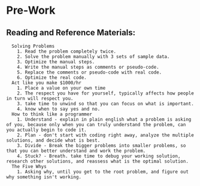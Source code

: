 # Pre-Work

## Reading and Reference Materials:  
      Solving Problems   
        1. Read the problem completely twice.  
        2. Solve the problem manually with 3 sets of sample data.  
        3. Optimize the manual steps.  
        4. Write the manual steps as comments or pseudo-code.  
        5. Replace the comments or pseudo-code with real code.  
        6. Optimize the real code.  
      Act like you make $1000/hr 
        1. Place a value on your own time
        2. The respect you have for yourself, typically affects how people in turn will respect you.
        3. take time to unwind so that you can focus on what is important.
        4. know when to say yes and no.
      How to think like a programmer  
        1. Understand - explain in plain english what a problem is asking of you, because only when you can truly understand the problem, can you actually begin to code it.  
        2. Plan - don't start with coding right away, analyze the multiple solutions, and decide what is best.  
        3. Divide - Break the bigger problems into smaller problems, so that you can better understand and work the problem.  
        4. Stuck? - Breath. take time to debug your working solution, research other solutions, and reassess what is the optimal solution.  
      The Five Whys  
        1. Asking why, until you get to the root problem, and figure out why something isn't working.  
